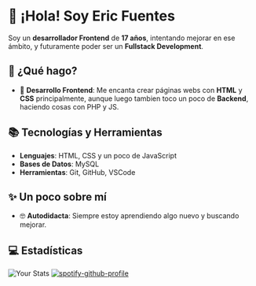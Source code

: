 # 👋 ¡Hola! Soy Eric Fuentes

Soy un **desarrollador Frontend** de **17 años**, intentando mejorar en ese ámbito, y futuramente poder ser un **Fullstack Development**.

## 🚀 ¿Qué hago?

- 🔧 **Desarrollo Frontend**: Me encanta crear páginas webs con **HTML** y **CSS** principalmente, aunque luego tambien toco un poco de **Backend**, haciendo cosas con PHP y JS.

## 📚 Tecnologías y Herramientas

- **Lenguajes**: HTML, CSS y un poco de JavaScript
- **Bases de Datos**: MySQL
- **Herramientas**: Git, GitHub, VSCode

## ✨ Un poco sobre mí

- 🤓 **Autodidacta**: Siempre estoy aprendiendo algo nuevo y buscando mejorar.
    
## 💻 Estadísticas

![Your Stats](https://github-readme-stats.vercel.app/api?username=EricFuentes7&show_icons=true&theme=radical)
[![spotify-github-profile](https://spotify-github-profile.kittinanx.com/api/view?uid=31tjqtcl6ukw4mie3n24qtbgll3e&cover_image=true&theme=compact&show_offline=false&background_color=121212&interchange=false)](https://spotify-github-profile.kittinanx.com/api/view?uid=31tjqtcl6ukw4mie3n24qtbgll3e&redirect=true)
